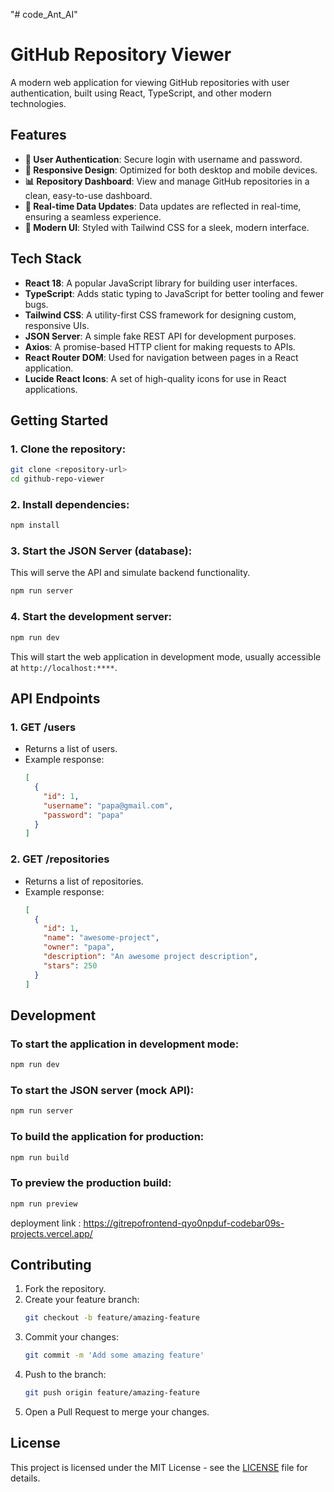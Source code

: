 "# code_Ant_AI" 
# GitHub Repository Viewer

A modern web application for viewing GitHub repositories with user authentication, built using React, TypeScript, and other modern technologies.

## Features

- **🔐 User Authentication**: Secure login with username and password.
- **📱 Responsive Design**: Optimized for both desktop and mobile devices.
- **📊 Repository Dashboard**: View and manage GitHub repositories in a clean, easy-to-use dashboard.
- **🔄 Real-time Data Updates**: Data updates are reflected in real-time, ensuring a seamless experience.
- **🎨 Modern UI**: Styled with Tailwind CSS for a sleek, modern interface.

## Tech Stack

- **React 18**: A popular JavaScript library for building user interfaces.
- **TypeScript**: Adds static typing to JavaScript for better tooling and fewer bugs.
- **Tailwind CSS**: A utility-first CSS framework for designing custom, responsive UIs.
- **JSON Server**: A simple fake REST API for development purposes.
- **Axios**: A promise-based HTTP client for making requests to APIs.
- **React Router DOM**: Used for navigation between pages in a React application.
- **Lucide React Icons**: A set of high-quality icons for use in React applications.


## Getting Started

### 1. Clone the repository:

```bash
git clone <repository-url>
cd github-repo-viewer
```

### 2. Install dependencies:

```bash
npm install
```

### 3. Start the JSON Server (database):

This will serve the API and simulate backend functionality.

```bash
npm run server
```

### 4. Start the development server:

```bash
npm run dev
```

This will start the web application in development mode, usually accessible at `http://localhost:****`.


## API Endpoints

### 1. **GET /users**
   - Returns a list of users.
   - Example response:
     ```json
     [
       {
         "id": 1,
         "username": "papa@gmail.com",
         "password": "papa"
       }
     ]
     ```

### 2. **GET /repositories**
   - Returns a list of repositories.
   - Example response:
     ```json
     [
       {
         "id": 1,
         "name": "awesome-project",
         "owner": "papa",
         "description": "An awesome project description",
         "stars": 250
       }
     ]
     ```

## Development

### To start the application in development mode:

```bash
npm run dev
```

### To start the JSON server (mock API):

```bash
npm run server
```

### To build the application for production:

```bash
npm run build
```

### To preview the production build:

```bash
npm run preview
```
deployment link : https://gitrepofrontend-qyo0npduf-codebar09s-projects.vercel.app/
## Contributing

1. Fork the repository.
2. Create your feature branch:
   ```bash
   git checkout -b feature/amazing-feature
   ```
3. Commit your changes:
   ```bash
   git commit -m 'Add some amazing feature'
   ```
4. Push to the branch:
   ```bash
   git push origin feature/amazing-feature
   ```
5. Open a Pull Request to merge your changes.

## License

This project is licensed under the MIT License - see the [LICENSE](LICENSE) file for details.
